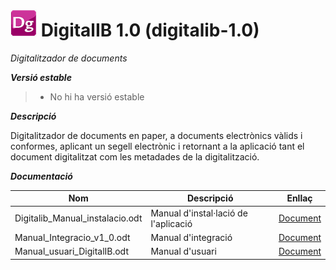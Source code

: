 # ![Logo](https://github.com/GovernIB/maven/blob/binaris/digitalib/logo.png) DigitalIB 1.0 (digitalib-1.0)
 *Digitalitzador de documents*


***Versió estable***

> - No hi ha versió estable

***Descripció***

Digitalitzador de documents en paper, a documents electrònics vàlids i conformes, aplicant un segell electrònic i retornant a la aplicació tant el document digitalitzat com les metadades de la digitalització.

***Documentació***

Nom | Descripció | Enllaç
------------ | ------------- | -------------
Digitalib_Manual_instalacio.odt | Manual d'instal·lació de l'aplicació | [Document](./doc/Digitalib_Manual_instalacio.odt)
Manual_Integracio_v1_0.odt | Manual d'integració | [Document](./doc/Manual_Integracio_v1_0.odt)
Manual_usuari_DigitalIB.odt | Manual d'usuari | [Document](./doc/Manual_usuari_DigitalIB.odt)
